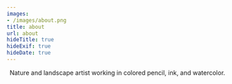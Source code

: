```yaml
---
images:
- /images/about.png
title: about
url: about
hideTitle: true
hideExif: true
hideDate: true
---
```


<div align="center">
	<p>
		Nature and landscape artist working in colored pencil, ink, and watercolor.
	</p>
</div>

